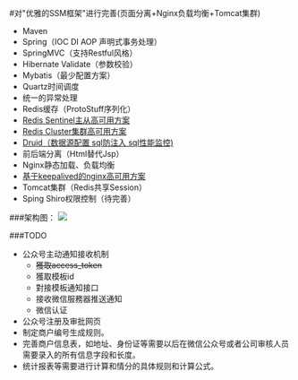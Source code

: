 #对"优雅的SSM框架"进行完善(页面分离+Nginx负载均衡+Tomcat集群)
- Maven
- Spring（IOC DI AOP 声明式事务处理） 
- SpringMVC（支持Restful风格）
- Hibernate Validate（参数校验）
- Mybatis（最少配置方案）
- Quartz时间调度
- 统一的异常处理
- Redis缓存（ProtoStuff序列化）
- [Redis Sentinel主从高可用方案](http://wosyingjun.iteye.com/blog/2289593)
- [Redis Cluster集群高可用方案](http://wosyingjun.iteye.com/blog/2289220)
- [Druid（数据源配置 sql防注入 sql性能监控)](http://wosyingjun.iteye.com/blog/2306139)
- 前后端分离（Html替代Jsp）  
- Nginx静态加载、负载均衡
- [基于keepalived的nginx高可用方案](http://wosyingjun.iteye.com/blog/2313147) 
- Tomcat集群（Redis共享Session）
- Sping Shiro权限控制（待完善）

###架构图：
![](http://i.imgur.com/xf0UsI7.png)

###TODO
- 公众号主动通知接收机制
    - ~~獲取access_token~~
    - 獲取模板id
    - 對接模板通知接口
    - 接收微信服務器推送通知
    - 微信认证
- 公众号注册及审批网页
- 制定商户编号生成规则。
- 完善商户信息表，如地址、身份证等需要以后在微信公众号或者公司审核人员需要录入的所有信息字段和长度。
- 统计报表等需要进行计算和情分的具体规则和计算公式。